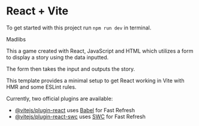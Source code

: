 # React + Vite

To get started with this project run `npm run dev` in terminal.

Madlibs

This a game created with React, JavaScript and HTML which utilizes a form to display a story using the data inputted.

The form then takes the input and outputs the story.

This template provides a minimal setup to get React working in Vite with HMR and some ESLint rules.

Currently, two official plugins are available:

- [@vitejs/plugin-react](https://github.com/vitejs/vite-plugin-react/blob/main/packages/plugin-react/README.md) uses [Babel](https://babeljs.io/) for Fast Refresh
- [@vitejs/plugin-react-swc](https://github.com/vitejs/vite-plugin-react-swc) uses [SWC](https://swc.rs/) for Fast Refresh
